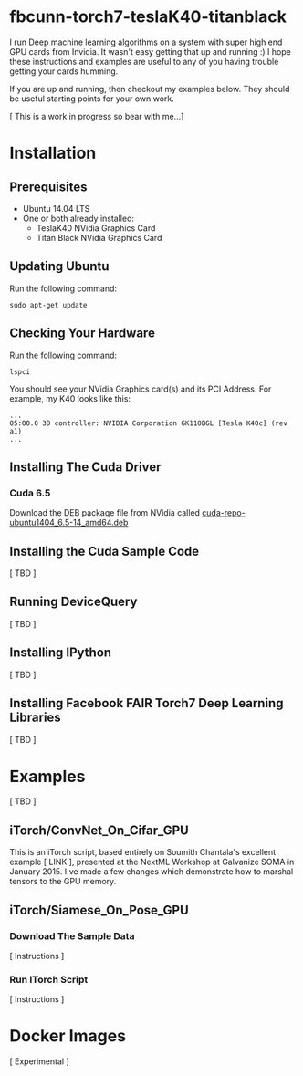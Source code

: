 # fbcunn-torch7-teslaK40-titanblack

I run Deep machine learning algorithms on a system with super high end GPU cards from Invidia. It wasn't easy getting that up and running :)  I hope these instructions and examples are useful to any of you having trouble getting your cards humming. 

If you are up and running, then checkout my examples below.  They should be useful starting points for your own work.

[ This is a work in progress so bear with me...]

# Installation

## Prerequisites

* Ubuntu 14.04 LTS
* One or both already installed:
    *  TeslaK40 NVidia Graphics Card
    *  Titan Black NVidia Graphics Card

## Updating Ubuntu

Run the following command:
```
sudo apt-get update
```

## Checking Your Hardware

Run the following command:
```
lspci
```
You should see your NVidia Graphics card(s) and its PCI Address.  For example, my K40 looks like this:

```
...
05:00.0 3D controller: NVIDIA Corporation GK110BGL [Tesla K40c] (rev a1)
...
```

## Installing The Cuda Driver

### Cuda 6.5

Download the DEB package file from NVidia called [cuda-repo-ubuntu1404_6.5-14_amd64.deb](https://developer.nvidia.com/cuda-downloads)

## Installing the Cuda Sample Code

[ TBD ]

## Running DeviceQuery

[ TBD ]

## Installing IPython

[ TBD ]

## Installing Facebook FAIR Torch7 Deep Learning Libraries

[ TBD ]

# Examples

[ TBD ]

## iTorch/ConvNet_On_Cifar_GPU

This is an iTorch script, based entirely on Soumith Chantala's excellent example [ LINK ], presented at the NextML Workshop at Galvanize SOMA in January 2015.  I've made a few changes which demonstrate how to marshal tensors to the GPU memory.

## iTorch/Siamese_On_Pose_GPU

### Download The Sample Data

[ Instructions ]

### Run ITorch Script

[ Instructions ]

# Docker Images

[ Experimental ]
